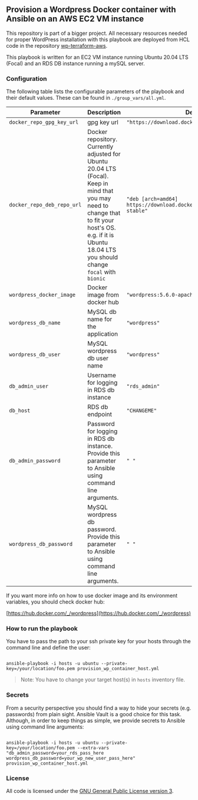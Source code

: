 ## Provision a Wordpress Docker container with Ansible on an AWS EC2 VM instance

This repository is part of a bigger project. All necessary resources needed for proper WordPress installation with this playbook are deployed from HCL code in the repository [wp-terraform-aws](https://github.com/geortzik/wp-terraform-aws).

This playbook is written for an EC2 VM instance running Ubuntu 20.04 LTS (Focal) and an RDS DB instance running a mySQL server.

### Configuration


The following table lists the configurable parameters of the playbook and their default values. These can be found in `./group_vars/all.yml`.

Parameter | Description | Default
--------- | ----------- | -------
`docker_repo_gpg_key_url` | gpg key url | `"https://download.docker.com/linux/ubuntu/gpg"`
`docker_repo_deb_repo_url` | Docker repository. Currently adjusted for Ubuntu 20.04 LTS (Focal). Keep in mind that you may need to change that to fit your host's OS. e.g. if it is Ubuntu 18.04 LTS you should change `focal` with `bionic` | `"deb [arch=amd64] https://download.docker.com/linux/ubuntu focal stable"`
`wordpress_docker_image` | Docker image from docker hub | `"wordpress:5.6.0-apache"`
`wordpress_db_name` | MySQL db name for the application | `"wordpress"`
`wordpress_db_user` | MySQL wordpress db user name | `"wordpress"`
`db_admin_user` | Username for logging in RDS db instance | `"rds_admin"`
`db_host` | RDS db endpoint | `"CHANGEME"`
`db_admin_password` | Password for logging in RDS db instance. Provide this parameter to Ansible using command line arguments. | `" "`
`wordpress_db_password` | MySQL wordpress db password. Provide this parameter to Ansible using command line arguments. | `" "`


If you want more info on how to use docker image and its environment variables, you should check docker hub:

[https://hub.docker.com/_/wordpress](https://hub.docker.com/_/wordpress)


### How to run the playbook

You have to pass the path to your ssh private key for your hosts through the command line and define the user:

```

ansible-playbook -i hosts -u ubuntu --private-key=/your/location/foo.pem provision_wp_container_host.yml

```
> Note: You have to change your target host(s) in `hosts` inventory file.

### Secrets

From a security perspective you should find a way to hide your secrets (e.g. passwords) from plain sight. Ansible Vault is a good choice for this task. Although, in order to keep things as simple, we provide secrets to Ansible using command line arguments:


```

ansible-playbook -i hosts -u ubuntu --private-key=/your/location/foo.pem --extra-vars "db_admin_password=your_rds_pass_here wordpress_db_password=your_wp_new_user_pass_here" provision_wp_container_host.yml

```

### License

All code is licensed under the [GNU General Public License version 3](https://www.gnu.org/licenses/gpl-3.0.html).
